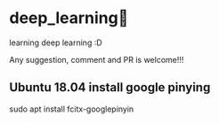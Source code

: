 # deep_learning:see_no_evil:

learning deep learning :D

Any suggestion, comment and PR is welcome!!!

## Ubuntu 18.04 install google pinying

sudo apt install fcitx-googlepinyin
